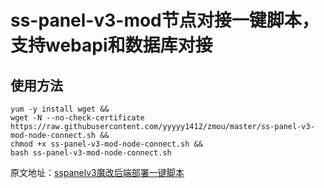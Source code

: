 # ss-panel-v3-mod节点对接一键脚本，支持webapi和数据库对接


## 使用方法


```shell
yum -y install wget &&
wget -N --no-check-certificate https://raw.githubusercontent.com/yyyyy1412/zmou/master/ss-panel-v3-mod-node-connect.sh &&
chmod +x ss-panel-v3-mod-node-connect.sh &&
bash ss-panel-v3-mod-node-connect.sh
```



原文地址：[sspanelv3魔改后端部署一键脚本](https://www.7colorblog.com/?id=32/)
